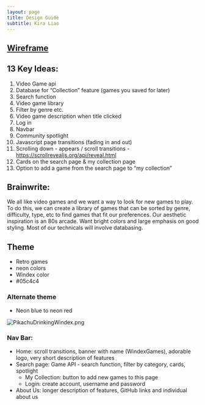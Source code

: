 ```yaml
---
layout: page
title: Design Guide
subtitle: Kira Liao 
---
```

## [Wireframe](https://docs.google.com/presentation/d/1bv--S9_jOwYo-GynX0uEnSAN2nPqQGaUkrtaWwmMdtM/edit?usp=sharing)
## 13 Key Ideas:
1. Video Game api
2. Database for “Collection” feature (games you saved for later)
3. Search function
4. Video game library
5. Filter by genre etc.
6. Video game description when title clicked
7. Log in
8. Navbar
9. Community spotlight
10. Javascript page transitions (fading in and out)
11. Scrolling down - appears / scroll transitions - https://scrollrevealjs.org/api/reveal.html
12. Cards on the search page & my collection page
13. Option to add a game from the search page to “my collection”

## Brainwrite:
We all like video games and we want a way to look for new games to play. To do this, we can create a library of games that can be sorted by genre, difficulty, type, etc to find games that fit our preferences. Our aesthetic inspiration is an 80s arcade. Want bright colors and large emphasis on good styling. Most of our technicals will involve databasing.

## Theme
- Retro games
- neon colors
- Windex color
- #05c4c4
### Alternate theme
- Neon blue to neon red

![PikachuDrinkingWindex.png](/assets/img/PikachuDrinkingWindex)
### Nav Bar:
* Home: scroll transitions, banner with name (WindexGames), adorable logo, very short description of features
* Search page: Game API - search function, filter by category, cards, spotlight
    * My Collection: button to add new games to this page
    * Login: create account, username and password
* About Us: longer description of features, GitHub links and individual about us